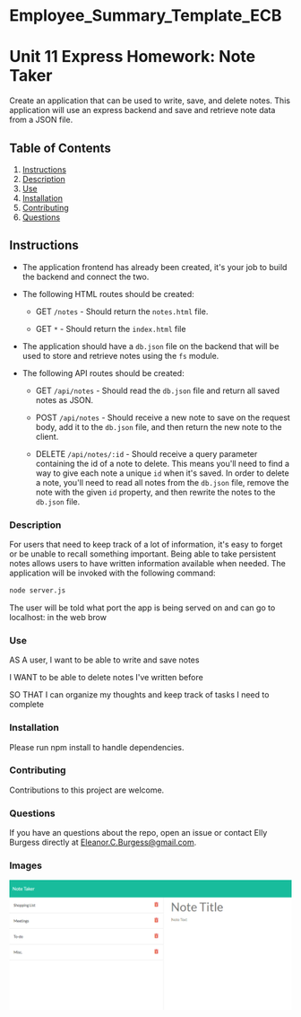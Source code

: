 # Employee_Summary_Template_ECB

# Unit 11 Express Homework: Note Taker

Create an application that can be used to write, save, and delete notes. This application will use an express backend and save and retrieve note data from a JSON file.

## Table of Contents

1. [Instructions](#instructions)
2. [Description](#description)
3. [Use](#use)
4. [Installation](#installation)
5. [Contributing](#contributing)
6. [Questions](#questions)

## Instructions

- The application frontend has already been created, it's your job to build the backend and connect the two.

- The following HTML routes should be created:

  - GET `/notes` - Should return the `notes.html` file.

  - GET `*` - Should return the `index.html` file

- The application should have a `db.json` file on the backend that will be used to store and retrieve notes using the `fs` module.

- The following API routes should be created:

  - GET `/api/notes` - Should read the `db.json` file and return all saved notes as JSON.

  - POST `/api/notes` - Should receive a new note to save on the request body, add it to the `db.json` file, and then return the new note to the client.

  - DELETE `/api/notes/:id` - Should receive a query parameter containing the id of a note to delete. This means you'll need to find a way to give each note a unique `id` when it's saved. In order to delete a note, you'll need to read all notes from the `db.json` file, remove the note with the given `id` property, and then rewrite the notes to the `db.json` file.

### Description

For users that need to keep track of a lot of information, it's easy to forget or be unable to recall something important. Being able to take persistent notes allows users to have written information available when needed. The application will be invoked with the following command:

```sh
node server.js
```

The user will be told what port the app is being served on and can go to localhost: in the web brow

### Use

AS A user, I want to be able to write and save notes

I WANT to be able to delete notes I've written before

SO THAT I can organize my thoughts and keep track of tasks I need to complete

### Installation

Please run npm install to handle dependencies.

### Contributing

Contributions to this project are welcome.

### Questions

If you have an questions about the repo, open an issue or contact Elly Burgess directly at Eleanor.C.Burgess@gmail.com.

### Images

![Note Taker](public/assets/images/screenshot.PNG)
